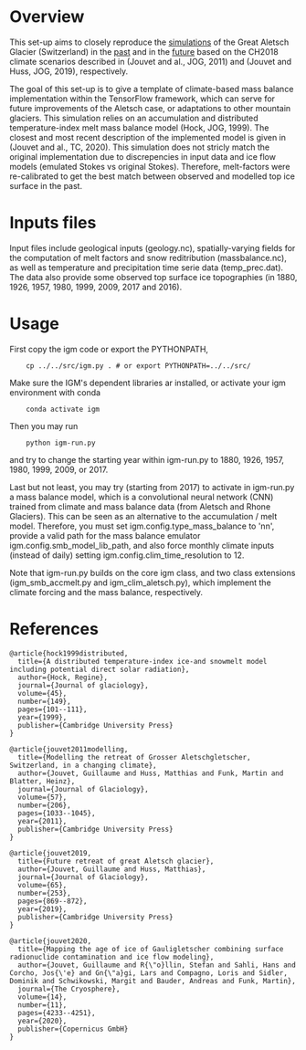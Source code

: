 
# Overview

This set-up aims to closely reproduce the [simulations](https://www.geo.uzh.ch/~gjouvet/the-aletsch-glacier-module/) of the Great Aletsch Glacier (Switzerland) in the [past](https://www.cambridge.org/core/journals/journal-of-glaciology/article/modelling-the-retreat-of-grosser-aletschgletscher-switzerland-in-a-changing-climate/C877413079F73C5FC6131FC7BC031B69) and in the [future](https://www.cambridge.org/core/journals/journal-of-glaciology/article/future-retreat-of-great-aletsch-glacier/EB46DC696E0AB9528168F42595EE23D9) based on the CH2018 climate scenarios described in (Jouvet and al., JOG, 2011) and (Jouvet and Huss, JOG, 2019), respectively.

The goal of this set-up is to give a template of climate-based mass balance implementation within the TensorFlow framework, which can serve for future improvements of the Aletsch case, or adaptations to other mountain glaciers. This simulation relies on an accumulation and distributed temperature-index melt mass balance model (Hock, JOG, 1999). The closest and most recent description of the implemented model is given in (Jouvet and al., TC, 2020). This simulation does not stricly match the original implementation due to discrepencies in input data and ice flow models (emulated Stokes vs original Stokes). Therefore, melt-factors were re-calibrated to get the best match between observed and modelled top ice surface in the past.

# Inputs files

Input files include geological inputs (geology.nc), spatially-varying fields for the computation of melt factors and snow reditribution (massbalance.nc), as well as temperature and precipitation time serie data (temp_prec.dat). The data also provide some observed top surface ice topographies (in 1880, 1926, 1957, 1980, 1999, 2009, 2017 and 2016).

# Usage

First copy the igm code or export the PYTHONPATH, 

		cp ../../src/igm.py . # or export PYTHONPATH=../../src/
	
Make sure the IGM's dependent libraries ar installed, or activate your igm environment with conda

		conda activate igm
	 
Then you may run

		python igm-run.py

and try to change the starting year within igm-run.py to 1880, 1926, 1957, 1980, 1999, 2009, or 2017.

Last but not least, you may try (starting from 2017) to activate in igm-run.py a mass balance model, which is a convolutional neural network (CNN) trained from climate and mass balance data (from Aletsch and Rhone Glaciers). This can be seen as an alternative to the accumulation / melt model. Therefore, you must set igm.config.type_mass_balance to 'nn', provide a valid path for the mass balance emulator igm.config.smb_model_lib_path, and also force monthly climate inputs (instead of daily) setting igm.config.clim_time_resolution to 12.

Note that igm-run.py builds on the core igm class, and two class extensions (igm_smb_accmelt.py and igm_clim_aletsch.py), which implement the climate forcing and the mass balance, respectively.

# References	

	@article{hock1999distributed,
	  title={A distributed temperature-index ice-and snowmelt model including potential direct solar radiation},
	  author={Hock, Regine},
	  journal={Journal of glaciology},
	  volume={45},
	  number={149},
	  pages={101--111},
	  year={1999},
	  publisher={Cambridge University Press}
	}
	
	@article{jouvet2011modelling,
	  title={Modelling the retreat of Grosser Aletschgletscher, Switzerland, in a changing climate},
	  author={Jouvet, Guillaume and Huss, Matthias and Funk, Martin and Blatter, Heinz},
	  journal={Journal of Glaciology},
	  volume={57},
	  number={206},
	  pages={1033--1045},
	  year={2011},
	  publisher={Cambridge University Press}
	}
 
	@article{jouvet2019,
	  title={Future retreat of great Aletsch glacier},
	  author={Jouvet, Guillaume and Huss, Matthias},
	  journal={Journal of Glaciology},
	  volume={65},
	  number={253},
	  pages={869--872},
	  year={2019},
	  publisher={Cambridge University Press}
	}

	@article{jouvet2020,
	  title={Mapping the age of ice of Gauligletscher combining surface radionuclide contamination and ice flow modeling},
	  author={Jouvet, Guillaume and R{\"o}llin, Stefan and Sahli, Hans and Corcho, Jos{\'e} and Gn{\"a}gi, Lars and Compagno, Loris and Sidler, Dominik and Schwikowski, Margit and Bauder, Andreas and Funk, Martin},
	  journal={The Cryosphere},
	  volume={14},
	  number={11},
	  pages={4233--4251},
	  year={2020},
	  publisher={Copernicus GmbH}
	}

